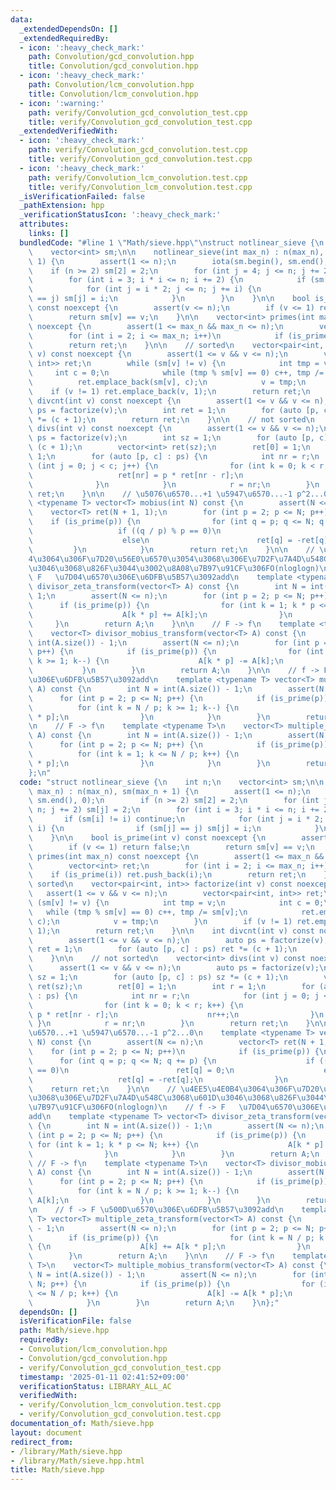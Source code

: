 ```yaml
---
data:
  _extendedDependsOn: []
  _extendedRequiredBy:
  - icon: ':heavy_check_mark:'
    path: Convolution/gcd_convolution.hpp
    title: Convolution/gcd_convolution.hpp
  - icon: ':heavy_check_mark:'
    path: Convolution/lcm_convolution.hpp
    title: Convolution/lcm_convolution.hpp
  - icon: ':warning:'
    path: verify/Convolution_gcd_convolution_test.cpp
    title: verify/Convolution_gcd_convolution_test.cpp
  _extendedVerifiedWith:
  - icon: ':heavy_check_mark:'
    path: verify/Convolution_gcd_convolution.test.cpp
    title: verify/Convolution_gcd_convolution.test.cpp
  - icon: ':heavy_check_mark:'
    path: verify/Convolution_lcm_convolution.test.cpp
    title: verify/Convolution_lcm_convolution.test.cpp
  _isVerificationFailed: false
  _pathExtension: hpp
  _verificationStatusIcon: ':heavy_check_mark:'
  attributes:
    links: []
  bundledCode: "#line 1 \"Math/sieve.hpp\"\nstruct notlinear_sieve {\n    int n;\n\
    \    vector<int> sm;\n\n    notlinear_sieve(int max_n) : n(max_n), sm(max_n +\
    \ 1) {\n        assert(1 <= n);\n        iota(sm.begin(), sm.end(), 0);\n    \
    \    if (n >= 2) sm[2] = 2;\n        for (int j = 4; j <= n; j += 2) sm[j] = 2;\n\
    \        for (int i = 3; i * i <= n; i += 2) {\n            if (sm[i] != i) continue;\n\
    \            for (int j = i * 2; j <= n; j += i) {\n                if (sm[j]\
    \ == j) sm[j] = i;\n            }\n        }\n    }\n\n    bool is_prime(int v)\
    \ const noexcept {\n        assert(v <= n);\n        if (v <= 1) return false;\n\
    \        return sm[v] == v;\n    }\n\n    vector<int> primes(int max_n) const\
    \ noexcept {\n        assert(1 <= max_n && max_n <= n);\n        vector<int> ret;\n\
    \        for (int i = 2; i <= max_n; i++)\n            if (is_prime(i)) ret.push_back(i);\n\
    \        return ret;\n    }\n\n    // sorted\n    vector<pair<int, int>> factorize(int\
    \ v) const noexcept {\n        assert(1 <= v && v <= n);\n        vector<pair<int,\
    \ int>> ret;\n        while (sm[v] != v) {\n            int tmp = v;\n       \
    \     int c = 0;\n            while (tmp % sm[v] == 0) c++, tmp /= sm[v];\n  \
    \          ret.emplace_back(sm[v], c);\n            v = tmp;\n        }\n    \
    \    if (v != 1) ret.emplace_back(v, 1);\n        return ret;\n    }\n\n    int\
    \ divcnt(int v) const noexcept {\n        assert(1 <= v && v <= n);\n        auto\
    \ ps = factorize(v);\n        int ret = 1;\n        for (auto [p, c] : ps) ret\
    \ *= (c + 1);\n        return ret;\n    }\n\n    // not sorted\n    vector<int>\
    \ divs(int v) const noexcept {\n        assert(1 <= v && v <= n);\n        auto\
    \ ps = factorize(v);\n        int sz = 1;\n        for (auto [p, c] : ps) sz *=\
    \ (c + 1);\n        vector<int> ret(sz);\n        ret[0] = 1;\n        int r =\
    \ 1;\n        for (auto [p, c] : ps) {\n            int nr = r;\n            for\
    \ (int j = 0; j < c; j++) {\n                for (int k = 0; k < r; k++) {\n \
    \                   ret[nr] = p * ret[nr - r];\n                    nr++;\n  \
    \              }\n            }\n            r = nr;\n        }\n        return\
    \ ret;\n    }\n\n    // \u5076\u6570...+1 \u5947\u6570...-1 p^2...0\n    template\
    \ <typename T> vector<T> mobius(int N) const {\n        assert(N <= n);\n    \
    \    vector<T> ret(N + 1, 1);\n        for (int p = 2; p <= N; p++)\n        \
    \    if (is_prime(p)) {\n                for (int q = p; q <= N; q += p) {\n \
    \                   if ((q / p) % p == 0)\n                        ret[q] = 0;\n\
    \                    else\n                        ret[q] = -ret[q];\n       \
    \         }\n            }\n        return ret;\n    }\n\n    // \u4EE5\u4E0B\
    4\u3064\u306F\u7D20\u56E0\u6570\u3054\u3068\u306E\u7D2F\u7A4D\u548C\u3068\u601D\
    \u3046\u3068\u826F\u3044\u3002\u8A08\u7B97\u91CF\u306FO(nloglogn)\n    // f ->\
    \ F   \u7D04\u6570\u306E\u6DFB\u5B57\u3092add\n    template <typename T> vector<T>\
    \ divisor_zeta_transform(vector<T> A) const {\n        int N = int(A.size()) -\
    \ 1;\n        assert(N <= n);\n        for (int p = 2; p <= N; p++) {\n      \
    \      if (is_prime(p)) {\n                for (int k = 1; k * p <= N; k++) {\n\
    \                    A[k * p] += A[k];\n                }\n            }\n   \
    \     }\n        return A;\n    }\n\n    // F -> f\n    template <typename T>\n\
    \    vector<T> divisor_mobius_transform(vector<T> A) const {\n        int N =\
    \ int(A.size()) - 1;\n        assert(N <= n);\n        for (int p = 2; p <= N;\
    \ p++) {\n            if (is_prime(p)) {\n                for (int k = N / p;\
    \ k >= 1; k--) {\n                    A[k * p] -= A[k];\n                }\n \
    \           }\n        }\n        return A;\n    }\n\n    // f -> F \u500D\u6570\
    \u306E\u6DFB\u5B57\u3092add\n    template <typename T> vector<T> multiple_zeta_transform(vector<T>\
    \ A) const {\n        int N = int(A.size()) - 1;\n        assert(N <= n);\n  \
    \      for (int p = 2; p <= N; p++) {\n            if (is_prime(p)) {\n      \
    \          for (int k = N / p; k >= 1; k--) {\n                    A[k] += A[k\
    \ * p];\n                }\n            }\n        }\n        return A;\n    }\n\
    \n    // F -> f\n    template <typename T>\n    vector<T> multiple_mobius_transform(vector<T>\
    \ A) const {\n        int N = int(A.size()) - 1;\n        assert(N <= n);\n  \
    \      for (int p = 2; p <= N; p++) {\n            if (is_prime(p)) {\n      \
    \          for (int k = 1; k <= N / p; k++) {\n                    A[k] -= A[k\
    \ * p];\n                }\n            }\n        }\n        return A;\n    }\n\
    };\n"
  code: "struct notlinear_sieve {\n    int n;\n    vector<int> sm;\n\n    notlinear_sieve(int\
    \ max_n) : n(max_n), sm(max_n + 1) {\n        assert(1 <= n);\n        iota(sm.begin(),\
    \ sm.end(), 0);\n        if (n >= 2) sm[2] = 2;\n        for (int j = 4; j <=\
    \ n; j += 2) sm[j] = 2;\n        for (int i = 3; i * i <= n; i += 2) {\n     \
    \       if (sm[i] != i) continue;\n            for (int j = i * 2; j <= n; j +=\
    \ i) {\n                if (sm[j] == j) sm[j] = i;\n            }\n        }\n\
    \    }\n\n    bool is_prime(int v) const noexcept {\n        assert(v <= n);\n\
    \        if (v <= 1) return false;\n        return sm[v] == v;\n    }\n\n    vector<int>\
    \ primes(int max_n) const noexcept {\n        assert(1 <= max_n && max_n <= n);\n\
    \        vector<int> ret;\n        for (int i = 2; i <= max_n; i++)\n        \
    \    if (is_prime(i)) ret.push_back(i);\n        return ret;\n    }\n\n    //\
    \ sorted\n    vector<pair<int, int>> factorize(int v) const noexcept {\n     \
    \   assert(1 <= v && v <= n);\n        vector<pair<int, int>> ret;\n        while\
    \ (sm[v] != v) {\n            int tmp = v;\n            int c = 0;\n         \
    \   while (tmp % sm[v] == 0) c++, tmp /= sm[v];\n            ret.emplace_back(sm[v],\
    \ c);\n            v = tmp;\n        }\n        if (v != 1) ret.emplace_back(v,\
    \ 1);\n        return ret;\n    }\n\n    int divcnt(int v) const noexcept {\n\
    \        assert(1 <= v && v <= n);\n        auto ps = factorize(v);\n        int\
    \ ret = 1;\n        for (auto [p, c] : ps) ret *= (c + 1);\n        return ret;\n\
    \    }\n\n    // not sorted\n    vector<int> divs(int v) const noexcept {\n  \
    \      assert(1 <= v && v <= n);\n        auto ps = factorize(v);\n        int\
    \ sz = 1;\n        for (auto [p, c] : ps) sz *= (c + 1);\n        vector<int>\
    \ ret(sz);\n        ret[0] = 1;\n        int r = 1;\n        for (auto [p, c]\
    \ : ps) {\n            int nr = r;\n            for (int j = 0; j < c; j++) {\n\
    \                for (int k = 0; k < r; k++) {\n                    ret[nr] =\
    \ p * ret[nr - r];\n                    nr++;\n                }\n           \
    \ }\n            r = nr;\n        }\n        return ret;\n    }\n\n    // \u5076\
    \u6570...+1 \u5947\u6570...-1 p^2...0\n    template <typename T> vector<T> mobius(int\
    \ N) const {\n        assert(N <= n);\n        vector<T> ret(N + 1, 1);\n    \
    \    for (int p = 2; p <= N; p++)\n            if (is_prime(p)) {\n          \
    \      for (int q = p; q <= N; q += p) {\n                    if ((q / p) % p\
    \ == 0)\n                        ret[q] = 0;\n                    else\n     \
    \                   ret[q] = -ret[q];\n                }\n            }\n    \
    \    return ret;\n    }\n\n    // \u4EE5\u4E0B4\u3064\u306F\u7D20\u56E0\u6570\u3054\
    \u3068\u306E\u7D2F\u7A4D\u548C\u3068\u601D\u3046\u3068\u826F\u3044\u3002\u8A08\
    \u7B97\u91CF\u306FO(nloglogn)\n    // f -> F   \u7D04\u6570\u306E\u6DFB\u5B57\u3092\
    add\n    template <typename T> vector<T> divisor_zeta_transform(vector<T> A) const\
    \ {\n        int N = int(A.size()) - 1;\n        assert(N <= n);\n        for\
    \ (int p = 2; p <= N; p++) {\n            if (is_prime(p)) {\n               \
    \ for (int k = 1; k * p <= N; k++) {\n                    A[k * p] += A[k];\n\
    \                }\n            }\n        }\n        return A;\n    }\n\n   \
    \ // F -> f\n    template <typename T>\n    vector<T> divisor_mobius_transform(vector<T>\
    \ A) const {\n        int N = int(A.size()) - 1;\n        assert(N <= n);\n  \
    \      for (int p = 2; p <= N; p++) {\n            if (is_prime(p)) {\n      \
    \          for (int k = N / p; k >= 1; k--) {\n                    A[k * p] -=\
    \ A[k];\n                }\n            }\n        }\n        return A;\n    }\n\
    \n    // f -> F \u500D\u6570\u306E\u6DFB\u5B57\u3092add\n    template <typename\
    \ T> vector<T> multiple_zeta_transform(vector<T> A) const {\n        int N = int(A.size())\
    \ - 1;\n        assert(N <= n);\n        for (int p = 2; p <= N; p++) {\n    \
    \        if (is_prime(p)) {\n                for (int k = N / p; k >= 1; k--)\
    \ {\n                    A[k] += A[k * p];\n                }\n            }\n\
    \        }\n        return A;\n    }\n\n    // F -> f\n    template <typename\
    \ T>\n    vector<T> multiple_mobius_transform(vector<T> A) const {\n        int\
    \ N = int(A.size()) - 1;\n        assert(N <= n);\n        for (int p = 2; p <=\
    \ N; p++) {\n            if (is_prime(p)) {\n                for (int k = 1; k\
    \ <= N / p; k++) {\n                    A[k] -= A[k * p];\n                }\n\
    \            }\n        }\n        return A;\n    }\n};"
  dependsOn: []
  isVerificationFile: false
  path: Math/sieve.hpp
  requiredBy:
  - Convolution/lcm_convolution.hpp
  - Convolution/gcd_convolution.hpp
  - verify/Convolution_gcd_convolution_test.cpp
  timestamp: '2025-01-11 02:41:52+09:00'
  verificationStatus: LIBRARY_ALL_AC
  verifiedWith:
  - verify/Convolution_lcm_convolution.test.cpp
  - verify/Convolution_gcd_convolution.test.cpp
documentation_of: Math/sieve.hpp
layout: document
redirect_from:
- /library/Math/sieve.hpp
- /library/Math/sieve.hpp.html
title: Math/sieve.hpp
---
```

